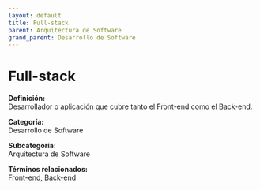 ```yaml
---
layout: default
title: Full-stack
parent: Arquitectura de Software
grand_parent: Desarrollo de Software
---
```


# Full-stack

**Definición:**  
Desarrollador o aplicación que cubre tanto el Front-end como el Back-end.

**Categoría:**  
Desarrollo de Software  

**Subcategoría:**  
Arquitectura de Software

**Términos relacionados:**  
[Front-end](https://maleniski.github.io/diccionario-angl-tec-mx/docs/desarrollo-de-software/arquitectura-de-software/front-end.html), [Back-end](https://maleniski.github.io/diccionario-angl-tec-mx/docs/desarrollo-de-software/arquitectura-de-software/back-end.html)
